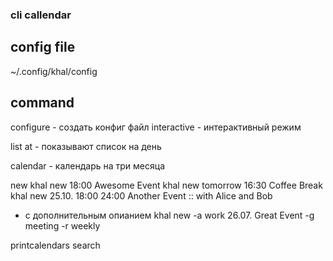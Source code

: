 ### cli callendar

## config file
~/.config/khal/config

## command
configure - создать конфиг файл
interactive - интерактивный режим  

list 
at - показывают список на день

calendar - календарь на три месяца

new 
khal new 18:00 Awesome Event
khal new tomorrow 16:30 Coffee Break
khal new 25.10. 18:00 24:00 Another Event :: with Alice and Bob
- c дополнительным опианием
khal new -a work 26.07. Great Event -g meeting -r weekly


printcalendars
search


